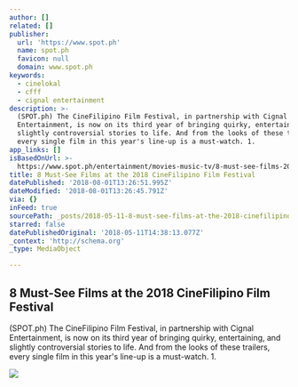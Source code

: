 ```yaml
---
author: []
related: []
publisher:
  url: 'https://www.spot.ph'
  name: spot.ph
  favicon: null
  domain: www.spot.ph
keywords:
  - cinelokal
  - cfff
  - cignal entertainment
description: >-
  (SPOT.ph) The CineFilipino Film Festival, in partnership with Cignal
  Entertainment, is now on its third year of bringing quirky, entertaining, and
  slightly controversial stories to life. And from the looks of these trailers,
  every single film in this year's line-up is a must-watch. 1.
app_links: []
isBasedOnUrl: >-
  https://www.spot.ph/entertainment/movies-music-tv/8-must-see-films-2018-CFFF-adv-con
title: 8 Must-See Films at the 2018 CineFilipino Film Festival
datePublished: '2018-08-01T13:26:51.995Z'
dateModified: '2018-08-01T13:26:45.791Z'
via: {}
inFeed: true
sourcePath: _posts/2018-05-11-8-must-see-films-at-the-2018-cinefilipino-film-festival.md
starred: false
datePublishedOriginal: '2018-05-11T14:38:13.077Z'
_context: 'http://schema.org'
_type: MediaObject

---
```

<article style=""><h1>8 Must-See Films at the 2018 CineFilipino Film Festival</h1><p>(SPOT.ph) The CineFilipino Film Festival, in partnership with Cignal Entertainment, is now on its third year of bringing quirky, entertaining, and slightly controversial stories to life. And from the looks of these trailers, every single film in this year's line-up is a must-watch. 1.</p><img src="https://images.summitmedia-digital.com/sap/images/2018/05/03/Screen%20shot%202018-05-03%20at%202.18.45%20PM.png" /></article>